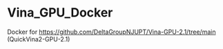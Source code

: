 # Vina_GPU_Docker
Docker for https://github.com/DeltaGroupNJUPT/Vina-GPU-2.1/tree/main (QuickVina2-GPU-2.1)
